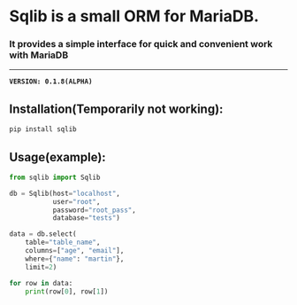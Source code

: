 # Sqlib is a small ORM for MariaDB. 
### It provides a simple interface for quick and convenient work with MariaDB

***
**`VERSION: 0.1.8(ALPHA)`**

## Installation(Temporarily not working): 
```bash
pip install sqlib
```

## Usage(example): 
```python
from sqlib import Sqlib

db = Sqlib(host="localhost",
           user="root",
           password="root_pass",
           database="tests")

data = db.select(
    table="table_name", 
    columns=["age", "email"],
    where={"name": "martin"}, 
    limit=2)

for row in data:
    print(row[0], row[1])
```